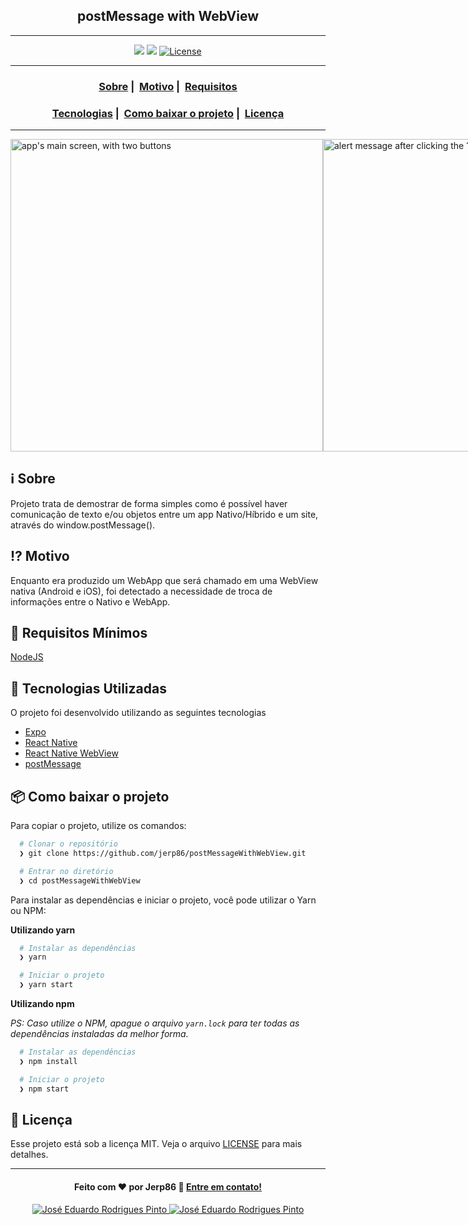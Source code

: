 <h2 align="center">postMessage with WebView</h2>

---

<p align="center">
  <img src="https://img.shields.io/static/v1?label=React Native&message=framework&color=blue&style=plastic&logo=React" />
  <img src="https://img.shields.io/static/v1?label=JavaScript&message=language&color=blue&style=plastic&logo=JavaScript" />
  <a href="LICENSE">
    <img alt="License" src="https://img.shields.io/badge/license-MIT-%23F8952D">
  </a>
</p>

---

<h3 align="center">
  <a href="#information_source-sobre">Sobre</a>&nbsp;|&nbsp;
  <a href="#interrobang-motivo">Motivo</a>&nbsp;|&nbsp;
  <a href="#seedling-requisitos-mínimos">Requisitos</a>
</h3>
<h3 align="center">
  <a href="#rocket-tecnologias-utilizadas">Tecnologias</a>&nbsp;|&nbsp;
  <a href="#package-como-baixar-o-projeto">Como baixar o projeto</a>&nbsp;|&nbsp;
  <a href="#memo-licença">Licença</a>
</h3>

---

<div style="display: flex; justify-content: space-around">
  <img src="https://user-images.githubusercontent.com/54115624/133905963-0e1c3df2-9a82-4be0-864b-4560d716b4d7.png" height="500" alt="app's main screen, with two buttons">
  <img src="https://user-images.githubusercontent.com/54115624/133905971-acd5a9af-f700-4799-b1d7-acc86864ba23.png" height="500" alt="alert message after clicking the 1st button">
  <img src="https://user-images.githubusercontent.com/54115624/133905976-5ba1dd41-69ba-450c-83f0-108f00472a8f.png" height="500" alt="alert message after clicking the 2nd button">
</div>

## :information_source: Sobre

Projeto trata de demostrar de forma simples como é possível haver comunicação de texto e/ou objetos entre um app Nativo/Híbrido e um site, através do window.postMessage().

## :interrobang: Motivo

Enquanto era produzido um WebApp que será chamado em uma WebView nativa (Android e iOS), foi detectado a necessidade de troca de informações entre o Nativo e WebApp.

## :seedling: Requisitos Mínimos

[NodeJS](https://nodejs.org/en/)

## :rocket: Tecnologias Utilizadas

O projeto foi desenvolvido utilizando as seguintes tecnologias

- [Expo](https://expo.dev/)
- [React Native](https://reactnative.dev/)
- [React Native WebView](https://github.com/react-native-webview/react-native-webview#readme)
- [postMessage](https://developer.mozilla.org/en-US/docs/Web/API/Window/postMessage)

## :package: Como baixar o projeto

Para copiar o projeto, utilize os comandos:

```bash
  # Clonar o repositório
  ❯ git clone https://github.com/jerp86/postMessageWithWebView.git

  # Entrar no diretório
  ❯ cd postMessageWithWebView
```

Para instalar as dependências e iniciar o projeto, você pode utilizar o Yarn ou NPM:

**Utilizando yarn**

```bash
  # Instalar as dependências
  ❯ yarn

  # Iniciar o projeto
  ❯ yarn start
```

**Utilizando npm**

_PS: Caso utilize o NPM, apague o arquivo `yarn.lock` para ter todas as dependências instaladas da melhor forma._

```bash
  # Instalar as dependências
  ❯ npm install

  # Iniciar o projeto
  ❯ npm start
```

## :memo: Licença

Esse projeto está sob a licença MIT. Veja o arquivo [LICENSE](LICENSE) para mais detalhes.

---

<h4 align="center">
  Feito com ❤️ por Jerp86 👋️ <a href="mailto:jerp4@hotmail.com">Entre em contato!</a>
</h4>

<p align="center">
  <a href="https://www.linkedin.com/in/jerp/">
    <img alt="José Eduardo Rodrigues Pinto" src="https://img.shields.io/badge/LinkedIn-jerp-0e76a8?style=flat&logoColor=white&logo=linkedin">
  </a>
  <a href="https://twitter.com/jerpbtu">
    <img alt="José Eduardo Rodrigues Pinto" src="https://img.shields.io/twitter/follow/jerpbtu?style=flat&logoColor=white&logo=Twitter">
  </a>
</p>
